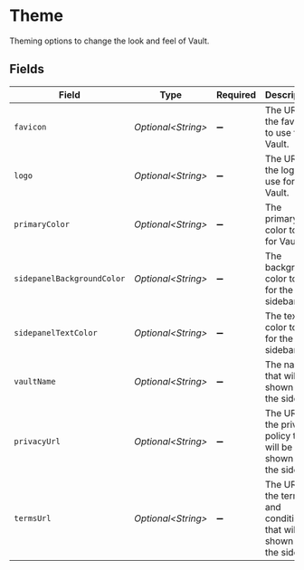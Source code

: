 # Theme

Theming options to change the look and feel of Vault.


## Fields

| Field                                                                       | Type                                                                        | Required                                                                    | Description                                                                 | Example                                                                     |
| --------------------------------------------------------------------------- | --------------------------------------------------------------------------- | --------------------------------------------------------------------------- | --------------------------------------------------------------------------- | --------------------------------------------------------------------------- |
| `favicon`                                                                   | *Optional\<String>*                                                         | :heavy_minus_sign:                                                          | The URL to the favicon to use for Vault.                                    | https://res.cloudinary.com/apideck/icons/intercom                           |
| `logo`                                                                      | *Optional\<String>*                                                         | :heavy_minus_sign:                                                          | The URL to the logo to use for Vault.                                       | https://res.cloudinary.com/apideck/icons/intercom                           |
| `primaryColor`                                                              | *Optional\<String>*                                                         | :heavy_minus_sign:                                                          | The primary color to use for Vault.                                         | #286efa                                                                     |
| `sidepanelBackgroundColor`                                                  | *Optional\<String>*                                                         | :heavy_minus_sign:                                                          | The background color to use for the sidebar.                                | #286efa                                                                     |
| `sidepanelTextColor`                                                        | *Optional\<String>*                                                         | :heavy_minus_sign:                                                          | The text color to use for the sidebar.                                      | #FFFFFF                                                                     |
| `vaultName`                                                                 | *Optional\<String>*                                                         | :heavy_minus_sign:                                                          | The name that will be shown in the sidebar.                                 | Intercom                                                                    |
| `privacyUrl`                                                                | *Optional\<String>*                                                         | :heavy_minus_sign:                                                          | The URL to the privacy policy that will be shown in the sidebar.            | https://compliance.apideck.com/privacy-policy                               |
| `termsUrl`                                                                  | *Optional\<String>*                                                         | :heavy_minus_sign:                                                          | The URL to the terms and conditions that will be shown in the sidebar.      | https://www.termsfeed.com/terms-conditions/957c85c1b089ae9e3219c83eff65377e |